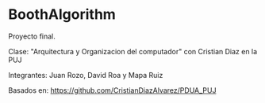 # BoothAlgorithm
Proyecto final.

Clase: "Arquitectura y Organizacion del computador" con Cristian Diaz en la PUJ

Integrantes: Juan Rozo, David Roa y Mapa Ruiz

Basados en:
https://github.com/CristianDiazAlvarez/PDUA_PUJ

